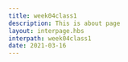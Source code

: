```yaml
---
title: week04class1
description: This is about page
layout: interpage.hbs
interpath: week04class1
date: 2021-03-16
---
```

